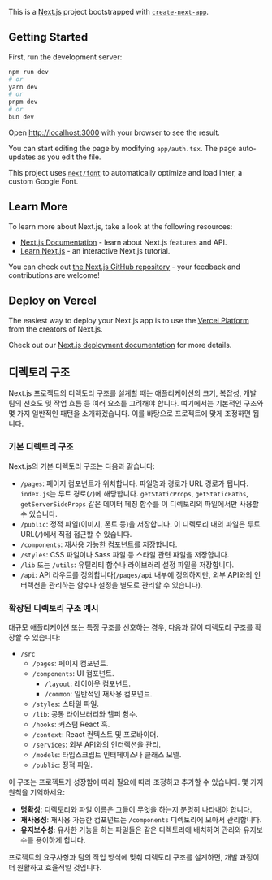 This is a [Next.js](https://nextjs.org/) project bootstrapped with [`create-next-app`](https://github.com/vercel/next.js/tree/canary/packages/create-next-app).

## Getting Started

First, run the development server:

```bash
npm run dev
# or
yarn dev
# or
pnpm dev
# or
bun dev
```

Open [http://localhost:3000](http://localhost:3000) with your browser to see the result.

You can start editing the page by modifying `app/auth.tsx`. The page auto-updates as you edit the file.

This project uses [`next/font`](https://nextjs.org/docs/basic-features/font-optimization) to automatically optimize and load Inter, a custom Google Font.

## Learn More

To learn more about Next.js, take a look at the following resources:

- [Next.js Documentation](https://nextjs.org/docs) - learn about Next.js features and API.
- [Learn Next.js](https://nextjs.org/learn) - an interactive Next.js tutorial.

You can check out [the Next.js GitHub repository](https://github.com/vercel/next.js/) - your feedback and contributions are welcome!

## Deploy on Vercel

The easiest way to deploy your Next.js app is to use the [Vercel Platform](https://vercel.com/new?utm_medium=default-template&filter=next.js&utm_source=create-next-app&utm_campaign=create-next-app-readme) from the creators of Next.js.

Check out our [Next.js deployment documentation](https://nextjs.org/docs/deployment) for more details.

## 디렉토리 구조

Next.js 프로젝트의 디렉토리 구조를 설계할 때는 애플리케이션의 크기, 복잡성, 개발 팀의 선호도 및 작업 흐름 등 여러 요소를 고려해야 합니다. 여기에서는 기본적인 구조와 몇 가지 일반적인 패턴을 소개하겠습니다. 이를 바탕으로 프로젝트에 맞게 조정하면 됩니다.

### 기본 디렉토리 구조
Next.js의 기본 디렉토리 구조는 다음과 같습니다:

- `/pages`: 페이지 컴포넌트가 위치합니다. 파일명과 경로가 URL 경로가 됩니다. `index.js`는 루트 경로(`/`)에 해당합니다. `getStaticProps`, `getStaticPaths`, `getServerSideProps` 같은 데이터 페칭 함수를 이 디렉토리의 파일에서만 사용할 수 있습니다.
- `/public`: 정적 파일(이미지, 폰트 등)을 저장합니다. 이 디렉토리 내의 파일은 루트 URL(`/`)에서 직접 접근할 수 있습니다.
- `/components`: 재사용 가능한 컴포넌트를 저장합니다.
- `/styles`: CSS 파일이나 Sass 파일 등 스타일 관련 파일을 저장합니다.
- `/lib` 또는 `/utils`: 유틸리티 함수나 라이브러리 설정 파일을 저장합니다.
- `/api`: API 라우트를 정의합니다(`/pages/api` 내부에 정의하지만, 외부 API와의 인터랙션을 관리하는 함수나 설정을 별도로 관리할 수 있습니다).

### 확장된 디렉토리 구조 예시
대규모 애플리케이션 또는 특정 구조를 선호하는 경우, 다음과 같이 디렉토리 구조를 확장할 수 있습니다:

- `/src`
    - `/pages`: 페이지 컴포넌트.
    - `/components`: UI 컴포넌트.
        - `/layout`: 레이아웃 컴포넌트.
        - `/common`: 일반적인 재사용 컴포넌트.
    - `/styles`: 스타일 파일.
    - `/lib`: 공통 라이브러리와 헬퍼 함수.
    - `/hooks`: 커스텀 React 훅.
    - `/context`: React 컨텍스트 및 프로바이더.
    - `/services`: 외부 API와의 인터렉션을 관리.
    - `/models`: 타입스크립트 인터페이스나 클래스 모델.
    - `/public`: 정적 파일.

이 구조는 프로젝트가 성장함에 따라 필요에 따라 조정하고 추가할 수 있습니다. 몇 가지 원칙을 기억하세요:

- **명확성**: 디렉토리와 파일 이름은 그들이 무엇을 하는지 분명히 나타내야 합니다.
- **재사용성**: 재사용 가능한 컴포넌트는 `/components` 디렉토리에 모아서 관리합니다.
- **유지보수성**: 유사한 기능을 하는 파일들은 같은 디렉토리에 배치하여 관리와 유지보수를 용이하게 합니다.

프로젝트의 요구사항과 팀의 작업 방식에 맞춰 디렉토리 구조를 설계하면, 개발 과정이 더 원활하고 효율적일 것입니다.
